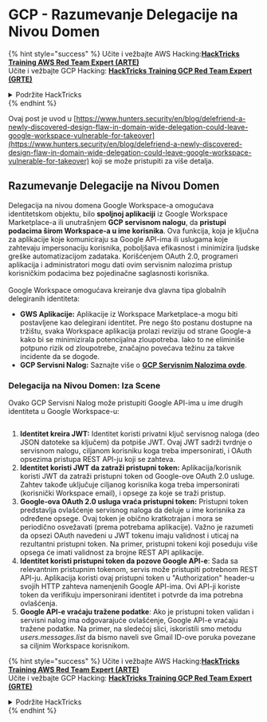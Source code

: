 # GCP - Razumevanje Delegacije na Nivou Domen

{% hint style="success" %}
Učite i vežbajte AWS Hacking:<img src="../../../.gitbook/assets/image (1).png" alt="" data-size="line">[**HackTricks Training AWS Red Team Expert (ARTE)**](https://training.hacktricks.xyz/courses/arte)<img src="../../../.gitbook/assets/image (1).png" alt="" data-size="line">\
Učite i vežbajte GCP Hacking: <img src="../../../.gitbook/assets/image (2).png" alt="" data-size="line">[**HackTricks Training GCP Red Team Expert (GRTE)**<img src="../../../.gitbook/assets/image (2).png" alt="" data-size="line">](https://training.hacktricks.xyz/courses/grte)

<details>

<summary>Podržite HackTricks</summary>

* Proverite [**planove pretplate**](https://github.com/sponsors/carlospolop)!
* **Pridružite se** 💬 [**Discord grupi**](https://discord.gg/hRep4RUj7f) ili [**telegram grupi**](https://t.me/peass) ili **nas pratite** na **Twitteru** 🐦 [**@hacktricks\_live**](https://twitter.com/hacktricks\_live)**.**
* **Podelite hakerske trikove slanjem PR-ova na** [**HackTricks**](https://github.com/carlospolop/hacktricks) i [**HackTricks Cloud**](https://github.com/carlospolop/hacktricks-cloud) github repozitorijume.

</details>
{% endhint %}

Ovaj post je uvod u [https://www.hunters.security/en/blog/delefriend-a-newly-discovered-design-flaw-in-domain-wide-delegation-could-leave-google-workspace-vulnerable-for-takeover](https://www.hunters.security/en/blog/delefriend-a-newly-discovered-design-flaw-in-domain-wide-delegation-could-leave-google-workspace-vulnerable-for-takeover) koji se može pristupiti za više detalja.

## **Razumevanje Delegacije na Nivou Domen**

Delegacija na nivou domena Google Workspace-a omogućava identitetskom objektu, bilo **spoljnoj aplikaciji** iz Google Workspace Marketplace-a ili unutrašnjem **GCP servisnom nalogu**, da **pristupi podacima širom Workspace-a u ime korisnika**. Ova funkcija, koja je ključna za aplikacije koje komuniciraju sa Google API-ima ili uslugama koje zahtevaju impersonaciju korisnika, poboljšava efikasnost i minimizira ljudske greške automatizacijom zadataka. Korišćenjem OAuth 2.0, programeri aplikacija i administratori mogu dati ovim servisnim nalozima pristup korisničkim podacima bez pojedinačne saglasnosti korisnika.\
\
Google Workspace omogućava kreiranje dva glavna tipa globalnih delegiranih identiteta:

* **GWS Aplikacije:** Aplikacije iz Workspace Marketplace-a mogu biti postavljene kao delegirani identitet. Pre nego što postanu dostupne na tržištu, svaka Workspace aplikacija prolazi reviziju od strane Google-a kako bi se minimizirala potencijalna zloupotreba. Iako to ne eliminiše potpuno rizik od zloupotrebe, značajno povećava težinu za takve incidente da se dogode.
* **GCP Servisni Nalog:** Saznajte više o [**GCP Servisnim Nalozima ovde**](../gcp-basic-information/#service-accounts).

### **Delegacija na Nivou Domen: Iza Scene**

Ovako GCP Servisni Nalog može pristupiti Google API-ima u ime drugih identiteta u Google Workspace-u:

<figure><img src="../../../.gitbook/assets/image (58).png" alt=""><figcaption></figcaption></figure>

1. **Identitet kreira JWT:** Identitet koristi privatni ključ servisnog naloga (deo JSON datoteke sa ključem) da potpiše JWT. Ovaj JWT sadrži tvrdnje o servisnom nalogu, ciljanom korisniku koga treba impersonirati, i OAuth opsezima pristupa REST API-ju koji se zahteva.
2. **Identitet koristi JWT da zatraži pristupni token:** Aplikacija/korisnik koristi JWT da zatraži pristupni token od Google-ove OAuth 2.0 usluge. Zahtev takođe uključuje ciljanog korisnika koga treba impersonirati (korisnički Workspace email), i opsege za koje se traži pristup.
3. **Google-ova OAuth 2.0 usluga vraća pristupni token:** Pristupni token predstavlja ovlašćenje servisnog naloga da deluje u ime korisnika za određene opsege. Ovaj token je obično kratkotrajan i mora se periodično osvežavati (prema potrebama aplikacije). Važno je razumeti da opsezi OAuth navedeni u JWT tokenu imaju validnost i uticaj na rezultantni pristupni token. Na primer, pristupni tokeni koji poseduju više opsega će imati validnost za brojne REST API aplikacije.
4. **Identitet koristi pristupni token da pozove Google API-e**: Sada sa relevantnim pristupnim tokenom, servis može pristupiti potrebnom REST API-ju. Aplikacija koristi ovaj pristupni token u "Authorization" header-u svojih HTTP zahteva namenjenih Google API-ima. Ovi API-ji koriste token da verifikuju impersonirani identitet i potvrde da ima potrebna ovlašćenja.
5. **Google API-e vraćaju tražene podatke**: Ako je pristupni token validan i servisni nalog ima odgovarajuće ovlašćenje, Google API-e vraćaju tražene podatke. Na primer, na sledećoj slici, iskoristili smo metodu _users.messages.list_ da bismo naveli sve Gmail ID-ove poruka povezane sa ciljnim Workspace korisnikom.

{% hint style="success" %}
Učite i vežbajte AWS Hacking:<img src="../../../.gitbook/assets/image (1).png" alt="" data-size="line">[**HackTricks Training AWS Red Team Expert (ARTE)**](https://training.hacktricks.xyz/courses/arte)<img src="../../../.gitbook/assets/image (1).png" alt="" data-size="line">\
Učite i vežbajte GCP Hacking: <img src="../../../.gitbook/assets/image (2).png" alt="" data-size="line">[**HackTricks Training GCP Red Team Expert (GRTE)**<img src="../../../.gitbook/assets/image (2).png" alt="" data-size="line">](https://training.hacktricks.xyz/courses/grte)

<details>

<summary>Podržite HackTricks</summary>

* Proverite [**planove pretplate**](https://github.com/sponsors/carlospolop)!
* **Pridružite se** 💬 [**Discord grupi**](https://discord.gg/hRep4RUj7f) ili [**telegram grupi**](https://t.me/peass) ili **nas pratite** na **Twitteru** 🐦 [**@hacktricks\_live**](https://twitter.com/hacktricks\_live)**.**
* **Podelite hakerske trikove slanjem PR-ova na** [**HackTricks**](https://github.com/carlospolop/hacktricks) i [**HackTricks Cloud**](https://github.com/carlospolop/hacktricks-cloud) github repozitorijume.

</details>
{% endhint %}
